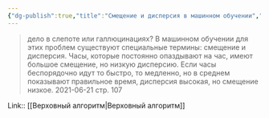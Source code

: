 ```yaml
---
{"dg-publish":true,"title":"Смещение и дисперсия в машинном обучении","tags":["quotes"],"date":"2021-06-21T20:42:00+04:00","modified_at":"2023-01-08T20:42:18+04:00","permalink":"/quotes/202106212042/","dgHomeLink":false,"dgPassFrontmatter":true}
---
```



> дело в слепоте или галлюцинациях? В машинном обучении для этих проблем существуют специальные термины: смещение и дисперсия. Часы, которые постоянно опаздывают на час, имеют большое смещение, но низкую дисперсию. Если часы беспорядочно идут то быстро, то медленно, но в среднем показывают правильное время, дисперсия высокая, но смещение низкое.
	2021-06-21 стр. 107

Link:: [[Верховный алгоритм|Верховный алгоритм]]

